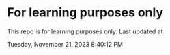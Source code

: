 # For learning purposes only
This repo is for learning purposes only.
Last updated at

Tuesday, November 21, 2023 8:40:12 PM

